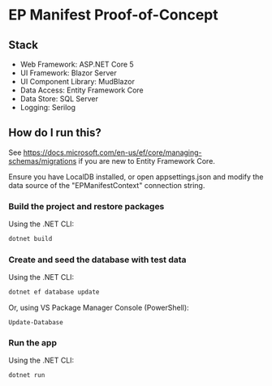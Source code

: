 # EP Manifest Proof-of-Concept

## Stack

* Web Framework: ASP.NET Core 5
* UI Framework: Blazor Server
* UI Component Library: MudBlazor
* Data Access: Entity Framework Core
* Data Store: SQL Server
* Logging: Serilog

## How do I run this?

See <https://docs.microsoft.com/en-us/ef/core/managing-schemas/migrations> if you are new to Entity Framework Core.

Ensure you have LocalDB installed, or open appsettings.json and modify the data source of the "EPManifestContext" connection string.

### Build the project and restore packages

Using the .NET CLI:

```bash
dotnet build
```

### Create and seed the database with test data

Using the .NET CLI:

```bash
dotnet ef database update
```

Or, using VS Package Manager Console (PowerShell):

```pwsh
Update-Database
```

### Run the app

Using the .NET CLI:

```bash
dotnet run
```
